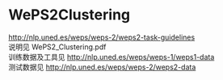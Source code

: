 # WePS2Clustering
http://nlp.uned.es/weps/weps-2/weps2-task-guidelines<br>
说明见 WePS2_Clustering.pdf<br>
训练数据及工具见 http://nlp.uned.es/weps/weps-1/weps1-data<br>
测试数据见 http://nlp.uned.es/weps/weps-2/weps2-data<br>
